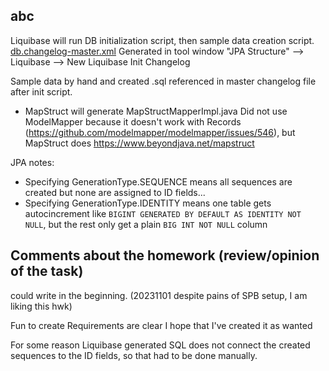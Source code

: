 ## abc

Liquibase will run DB initialization script, then sample data creation script.
[db.changelog-master.xml](/src/main/resources/db/changelog/db.changelog-master.xml)
Generated in tool window "JPA Structure" --> Liquibase --> New Liquibase Init Changelog

Sample data by hand and created .sql referenced in master changelog file after init script.

- MapStruct will generate MapStructMapperImpl.java
  Did not use ModelMapper because it doesn't work with Records (https://github.com/modelmapper/modelmapper/issues/546), but MapStruct does https://www.beyondjava.net/mapstruct

JPA notes:

- Specifying GenerationType.SEQUENCE means all sequences are created but none are assigned to ID fields...
- Specifying GenerationType.IDENTITY means one table gets autocincrement like `BIGINT GENERATED BY DEFAULT AS IDENTITY NOT NULL`, but the rest only get a plain `BIG INT NOT NULL` column

## Comments about the homework (review/opinion of the task)

could write in the beginning. (20231101 despite pains of SPB setup, I am liking this hwk)

Fun to create
Requirements are clear
I hope that I've created it as wanted

For some reason Liquibase generated SQL does not connect the created sequences to the ID fields, so that had to be done manually.

